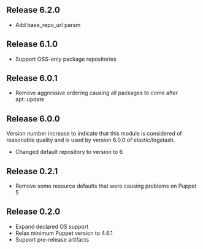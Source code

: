 ## Release 6.2.0

- Add base_repo_url param

## Release 6.1.0

- Support OSS-only package repositories

## Release 6.0.1

- Remove aggressive ordering causing all packages to come after apt::update

## Release 6.0.0

Version number increase to indicate that this module is considered of reasonable
quality and is used by version 6.0.0 of elastic/logstash.

- Changed default repository to version to 6

## Release 0.2.1

- Remove some resource defaults that were causing problems on Puppet 5

## Release 0.2.0

- Expand declared OS support
- Relax minimum Puppet version to 4.6.1
- Support pre-release artifacts
